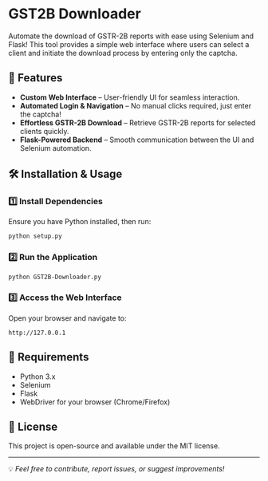 # GST2B Downloader

Automate the download of GSTR-2B reports with ease using Selenium and Flask! This tool provides a simple web interface where users can select a client and initiate the download process by entering only the captcha.

## 🚀 Features

- **Custom Web Interface** – User-friendly UI for seamless interaction.
- **Automated Login & Navigation** – No manual clicks required, just enter the captcha!
- **Effortless GSTR-2B Download** – Retrieve GSTR-2B reports for selected clients quickly.
- **Flask-Powered Backend** – Smooth communication between the UI and Selenium automation.

## 🛠️ Installation & Usage

### 1️⃣ Install Dependencies

Ensure you have Python installed, then run:

```sh
python setup.py
```

### 2️⃣ Run the Application

```sh
python GST2B-Downloader.py
```

### 3️⃣ Access the Web Interface

Open your browser and navigate to:

```
http://127.0.0.1
```

## 📌 Requirements

- Python 3.x
- Selenium
- Flask
- WebDriver for your browser (Chrome/Firefox)

## 📜 License

This project is open-source and available under the MIT license.

---

💡 _Feel free to contribute, report issues, or suggest improvements!_